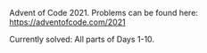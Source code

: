 Advent of Code 2021. Problems can be found here: https://adventofcode.com/2021

Currently solved:
All parts of Days 1-10.